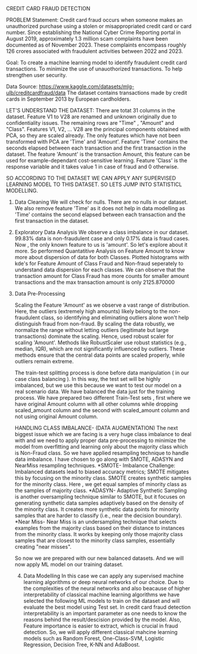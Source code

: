 CREDIT CARD FRAUD DETECTION

PROBLEM Statement:
Credit card fraud occurs when someone makes an unauthorized purchase using a stolen or misappropriated credit card or card number.
Since establishing the National Cyber Crime Reporting portal in August 2019, approximately 1.3 million scam complaints have been documented as of November 2023. These complaints encompass roughly 126 crores associated with fraudulent activities between 2022 and 2023. 

Goal: To create a machine learning model to identify fraudulent credit card transactions.
      To minimize the use of unauothorized transactions.
      To help strengthen user security.

Data Source:
https://www.kaggle.com/datasets/mlg-ulb/creditcardfraud/data
The dataset contains transactions made by credit cards in September 2013 by European cardholders.

LET'S UNDERSTAND THE DATASET:
There are totat 31 columns in the dataset. Feature V1 to V28 are renamed and unknown originally due to confidentiality issues. The remaining rows are "Time" , "Amount" and "Class".
Features V1, V2, … V28 are the principal components obtained with PCA, so they are scaled already. The only features which have not been transformed with PCA are 'Time' and 'Amount'. Feature 'Time' contains the seconds elapsed between each transaction and the first transaction in the dataset. The feature 'Amount' is the transaction Amount, this feature can be used for example-dependant cost-sensitive learning.
Feature 'Class' is the response variable and it takes value 1 in case of fraud and 0 otherwise.

SO ACCORDING TO THE DATASET WE CAN APPLY ANY SUPERVISED LEARNING MODEL TO THIS DATASET. SO LETS JUMP INTO STATISTICL MODELLING.

1. Data Cleaning
   We will check for nulls. There are no nulls in our dataset.
   We also remove feature 'Time' as it does not help in data modelling as 'Time' contains the second elapsed between each transaction and the first transaction in the dataset.

2. Exploratory Data Analysis
    We observe a class imbalance in our dataset. 99.83% data is non-fraudulent case and only 0.17% data is fraud cases.
    Now , the only known feature to us is 'amount'. So let's explore about it more. So performed Quantatitive Analysis on Feature Amount to know more about dispersion of data for both 
    Classes. Plotted histograms with kde's for Feature Amount of Class Fraud and Non-fraud seperately to understand data dispersion for each classes.  We can observe that the transaction 
    amount for Class Fraud has more counts for smaller amount transactions and the max transaction amount is only 2125.870000

3. Data Pre-Processing
   
   Scaling the Feature 'Amount' as we observe a vast range of distribution. Here, the outliers (extremely high amounts) likely belong to the non-fraudulent class, so identifying and 
   eliminating outliers alone won't help distinguish fraud from non-fraud. By scaling the data robustly, we normalize the range without letting outliers (legitimate but large 
   transactions) dominate the scaling. Hence, used robust scaler for scaling 'Amount'. Methods like RobustScaler use robust statistics (e.g., median, IQR), which are not significantly 
   influenced by outliers. These methods ensure that the central data points are scaled properly, while outliers remain extreme.
  
   The train-test splitting process is done before data manipulation ( in our case class balancing ). In this way, the test set will be highly imbalanced, but we use this because we want 
   to test our model on a real scenario data. We have balanced the data just for the training process.
   We have prepared two different Train-Test sets , first where we have original Amount column with all other columns while dropping scaled_amount column and the second with 
   scaled_amount column and not using original Amount column.

   
   HANDLING CLASS IMBALANCE- (DATA AUGMENTATION)
   The next biggest issue which we are facing is a very huge class imbalance to deal with and we need to apply proper data pre-processing to minimize the model from overfitting and 
   learning only about the majority class which is Non-Fraud class.
   So we have applied resampling technique to handle data imbalance. I have chosen to go along with SMOTE, ADASYN and NearMiss resampling techniques.
    *SMOTE- Imbalance Challenge: Imbalanced datasets lead to biased accuracy metrics; SMOTE mitigates this by focusing on the minority class. SMOTE creates synthetic samples for the 
   minority class. Here , we get equal samples of minority class as the samples of majority class.
    *ADASYN- Adaptive Synthetic Sampling is another oversampling technique similar to SMOTE, but it focuses on generating synthetic data samples adaptively based on the density of the 
   minority class. It creates more synthetic data points for minority samples that are harder to classify (i.e., near the decision boundary).
    *Near Miss- Near Miss is an undersampling technique that selects examples from the majority class based on their distance to instances from the minority class. It works by keeping 
   only those majority class samples that are closest to the minority class samples, essentially creating "near misses".
   
   So now we are prepared with our new balanced datasets. And we will now apply ML model on our training dataset.


   4. Data Modelling
      In this case we can apply any supervised machine learning algorithms or deep neural networks of our choice. Due to the complexities of the neural networks and also beacause of 
      higher interpretability of classical machine learning algorithms we have selected the following ML models to train on the dataset and will evaluate the best model using Test set.
      In credit card fraud detection interpretability is an important parameter as one needs to know the reasons behind the result/descision provided by the model. Also, Feature 
      importance is easier to extract, which is crucial in fraud detection. So, we will apply different classical mahcine learning models such as Random Forest, One-Class-SVM, Logistic 
      Regression, Decision Tree, K-NN and AdaBoost.

      

      
   
   


   

